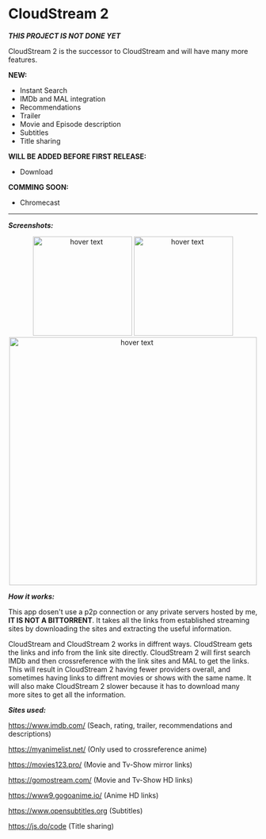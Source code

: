 # CloudStream 2

***THIS PROJECT IS NOT DONE YET***

CloudStream 2 is the successor to CloudStream and will have many more features.

**NEW:**
+ Instant Search
+ IMDb and MAL integration
+ Recommendations
+ Trailer
+ Movie and Episode description
+ Subtitles
+ Title sharing

**WILL BE ADDED BEFORE FIRST RELEASE:**
+ Download 

**COMMING SOON:**
+ Chromecast

---------------------------------------

***Screenshots:***
<p align="center">
    <img src="https://cdn.discordapp.com/attachments/516902391300227074/638075873945321473/Screenshot_20191027_190533_com.CloudStreamForms.CloudStreamForms.jpg" width="200" title="hover text">
     <img src="https://cdn.discordapp.com/attachments/542987806285496322/638080537101074441/Screenshot_20191027_192406_com.CloudStreamForms.CloudStreamForms.jpg" width="200" title="hover text">
    <img src="https://cdn.discordapp.com/attachments/542987806285496322/638079343075262480/cloudstream.PNG" width="500" title="hover text">
 
</p>


***How it works:***

This app dosen't use a p2p connection or any private servers hosted by me, **IT IS NOT A BITTORRENT**. It takes all the links from established streaming sites by downloading the sites and extracting the useful information.

CloudStream and CloudStream 2 works in diffrent ways. CloudStream gets the links and info from the link site directly. CloudStream 2 will first search IMDb and then crossreference with the link sites and MAL to get the links. This will result in CloudStream 2 having fewer providers overall, and sometimes having links to diffrent movies or shows with the same name. It will also make CloudStream 2 slower because it has to download many more sites to get all the information.

***Sites used:***

https://www.imdb.com/ (Seach, rating, trailer, recommendations and descriptions)

https://myanimelist.net/ (Only used to crossreference anime)

https://movies123.pro/ (Movie and Tv-Show mirror links)

https://gomostream.com/ (Movie and Tv-Show HD links)

https://www9.gogoanime.io/ (Anime HD links)

https://www.opensubtitles.org (Subtitles)

https://js.do/code (Title sharing)
